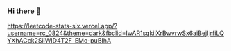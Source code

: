 ### Hi there 👋

<!--
**Rc0824/Rc0824** is a ✨ _special_ ✨ repository because its `README.md` (this file) appears on your GitHub profile.

Here are some ideas to get you started:

- 🔭 I’m currently working on ...
- 🌱 I’m currently learning ...
- 👯 I’m looking to collaborate on ...
- 🤔 I’m looking for help with ...
- 💬 Ask me about ...
- 📫 How to reach me: ...
- 😄 Pronouns: ...
- ⚡ Fun fact: ...
-->
https://leetcode-stats-six.vercel.app/?username=rc_0824&theme=dark&fbclid=IwAR1sqkiiXrBwvrwSx6aiBejIjrfiLQYXhACck2SilWID4T2F_EMo-puBIhA
